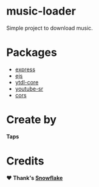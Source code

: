 # music-loader
Simple project to download music.

# Packages
- [express](https://npmjs.com/package/express)
- [ejs](https://npmjs.com/package/ejs)
- [ytdl-core](https://npmjs.com/package/ytdl-core)
- [youtube-sr](https://www.npmjs.com/package/youtube-sr)
- [cors](https://www.npmjs.com/package/cors)

# Create by
**Taps**

# Credits
**❤ Thank's [Snowflake](https://github.com/Snowflake107)**
